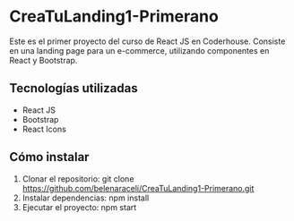 # CreaTuLanding1-Primerano
Este es el primer proyecto del curso de React JS en Coderhouse. Consiste en una landing page para un e-commerce, utilizando componentes en React y Bootstrap.
## Tecnologías utilizadas
- React JS
- Bootstrap
- React Icons
## Cómo instalar
1. Clonar el repositorio:
git clone https://github.com/belenaraceli/CreaTuLanding1-Primerano.git
2. Instalar dependencias:
npm install
3. Ejecutar el proyecto:
npm start